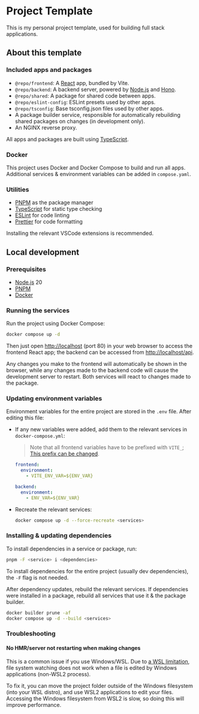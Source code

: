 # Project Template

This is my personal project template, used for building full stack applications.

## About this template

### Included apps and packages

- `@repo/frontend`: A [React](https://react.dev) app, bundled by Vite.
- `@repo/backend`: A backend server, powered by [Node.js](https://nodejs.org) and [Hono](https://hono.dev/).
- `@repo/shared`: A package for shared code between apps.
- `@repo/eslint-config`: ESLint presets used by other apps.
- `@repo/tsconfig`: Base tsconfig.json files used by other apps.
- A package builder service, responsible for automatically rebuilding shared packages on changes (in development only).
- An NGINX reverse proxy.

All apps and packages are built using [TypeScript](https://www.typescriptlang.org/).

### Docker

This project uses Docker and Docker Compose to build and run all apps. Additional services & environment variables can be added in `compose.yaml`.

### Utilities

- [PNPM](https://pnpm.io/) as the package manager
- [TypeScript](https://www.typescriptlang.org/) for static type checking
- [ESLint](https://eslint.org/) for code linting
- [Prettier](https://prettier.io) for code formatting

Installing the relevant VSCode extensions is recommended.

## Local development

### Prerequisites

- [Node.js](https://nodejs.org/) 20
- [PNPM](https://pnpm.io/)
- [Docker](https://www.docker.com/)

### Running the services

Run the project using Docker Compose:

```bash
docker compose up -d
```

Then just open [http://localhost](http://localhost) (port 80) in your web browser to access the frontend React app; the backend can be accessed from [http://localhost/api](http://localhost/api).

Any changes you make to the frontend will automatically be shown in the browser, while any changes made to the backend code will cause the development server to restart. Both services will react to changes made to the package.

### Updating environment variables

Environment variables for the entire project are stored in the `.env` file. After editing this file:

- If any new variables were added, add them to the relevant services in `docker-compose.yml`:

  > Note that all frontend variables have to be prefixed with `VITE_`; [This prefix can be changed](https://vitejs.dev/config/shared-options.html#envprefix).

  ```yml
  frontend:
    environment:
      - VITE_ENV_VAR=${ENV_VAR}

  backend:
    environment:
      - ENV_VAR=${ENV_VAR}
  ```

- Recreate the relevant services:

  ```bash
  docker compose up -d --force-recreate <services>
  ```

### Installing & updating dependencies

To install dependencies in a service or package, run:

```bash
pnpm -F <service> i <dependencies>
```

To install dependencies for the entire project (usually dev dependencies), the `-F` flag is not needed.

After dependency updates, rebuild the relevant services. If dependencies were installed in a package, rebuild all services that use it & the package builder.

```bash
docker builder prune -af
docker compose up -d --build <services>
```

### Troubleshooting

#### No HMR/server not restarting when making changes

This is a common issue if you use Windows/WSL. Due to [a WSL limitation](https://github.com/microsoft/WSL/issues/4739), file system watching does not work when a file is edited by Windows applications (non-WSL2 process).

To fix it, you can move the project folder outside of the Windows filesystem (into your WSL distro), and use WSL2 applications to edit your files. Accessing the Windows filesystem from WSL2 is slow, so doing this will improve performance.
